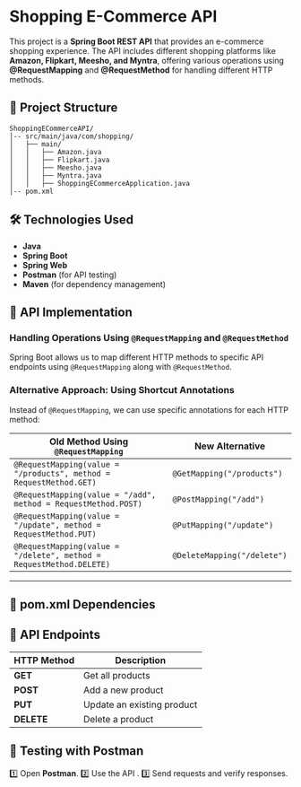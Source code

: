 # Shopping E-Commerce API

This project is a **Spring Boot REST API** that provides an e-commerce shopping experience. The API includes different shopping platforms like **Amazon, Flipkart, Meesho, and Myntra**, offering various operations using **@RequestMapping** and **@RequestMethod** for handling different HTTP methods.

## 📂 Project Structure

```
ShoppingECommerceAPI/
│-- src/main/java/com/shopping/
│   ├── main/
│   │   ├── Amazon.java
│   │   ├── Flipkart.java
│   │   ├── Meesho.java
│   │   ├── Myntra.java
│   │   ├── ShoppingECommerceApplication.java
│-- pom.xml
```

## 🛠 Technologies Used

- **Java**
- **Spring Boot**
- **Spring Web**
- **Postman** (for API testing)
- **Maven** (for dependency management)

## 📌 API Implementation

### **Handling Operations Using `@RequestMapping` and `@RequestMethod`**
Spring Boot allows us to map different HTTP methods to specific API endpoints using `@RequestMapping` along with `@RequestMethod`.



### **Alternative Approach: Using Shortcut Annotations**
Instead of `@RequestMapping`, we can use specific annotations for each HTTP method:

| Old Method Using `@RequestMapping` | New Alternative |
|------------------------------------|----------------|
| `@RequestMapping(value = "/products", method = RequestMethod.GET)` | `@GetMapping("/products")` |
| `@RequestMapping(value = "/add", method = RequestMethod.POST)` | `@PostMapping("/add")` |
| `@RequestMapping(value = "/update", method = RequestMethod.PUT)` | `@PutMapping("/update")` |
| `@RequestMapping(value = "/delete", method = RequestMethod.DELETE)` | `@DeleteMapping("/delete")` |

---


## 📌 pom.xml Dependencies



## 📌 API Endpoints

| HTTP Method | Description |
|------------|----------------
| **GET** | Get all products |
| **POST** | Add a new product |
| **PUT** |  Update an existing product |
| **DELETE** |  Delete a product |

## 📌 Testing with Postman

1️⃣ Open **Postman**.
2️⃣ Use the API .
3️⃣ Send requests and verify responses.





